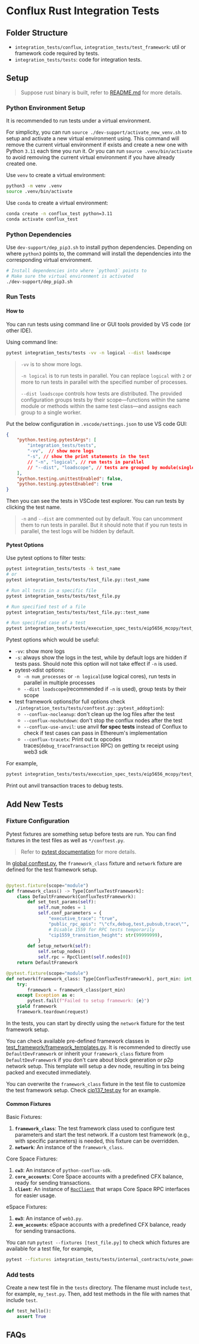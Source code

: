 # Conflux Rust Integration Tests

## Folder Structure

- `integration_tests/conflux`, `integration_tests/test_framework`: util or framework code required by tests.
- `integration_tests/tests`: code for integration tests.

## Setup

> Suppose rust binary is built, refer to [README.md](../README.md) for more details.

### Python Environment Setup

It is recommended to run tests under a virtual environment.

For simplicity, you can run `source ./dev-support/activate_new_venv.sh` to setup and activate a new virtual environment using. This command will remove the current virtual environment if exists and create a new one with Python `3.11` each time you run it. Or you can run `source .venv/bin/activate` to avoid removing the current virtual environment if you have already created one.

Use `venv` to create a virtual environment:

```bash
python3 -m venv .venv
source .venv/bin/activate
```

Use `conda` to create a virtual environment:

```bash
conda create -n conflux_test python=3.11
conda activate conflux_test
```

### Python Dependencies

Use `dev-support/dep_pip3.sh` to install python dependencies. Depending on where `python3` points to, the command will install the dependencies into the corresponding virtual environment.

```bash
# Install dependencies into where `python3` points to
# Make sure the virtual environment is activated
./dev-support/dep_pip3.sh
```

### Run Tests

#### How to

You can run tests using command line or GUI tools provided by VS code (or other IDE).

Using command line:

```bash
pytest integration_tests/tests -vv -n logical --dist loadscope
```

> `-vv` is to show more logs.
>
> `-n logical` is to run tests in parallel. You can replace `logical` with `2` or more to run tests in parallel with the specified number of processes.
>
> `--dist loadscope` controls how tests are distributed. The provided configuration groups tests by their scope—functions within the same module or methods within the same test class—and assigns each group to a single worker.

Put the below configuration in `.vscode/settings.json` to use VS code GUI:

```json
{
    "python.testing.pytestArgs": [
        "integration_tests/tests",
        "-vv",  // show more logs
        "-s", // show the print statements in the test
        // "-n", "logical", // run tests in parallel
        // "--dist", "loadscope", // tests are grouped by module(single python file)
    ],
    "python.testing.unittestEnabled": false,
    "python.testing.pytestEnabled": true
}
```

Then you can see the tests in VSCode test explorer. You can run tests by clicking the test name.

> `-n` and `--dist` are commented out by default. You can uncomment them to run tests in parallel.
> But it should note that if you run tests in parallel, the test logs will be hidden by default.

#### Pytest Options

Use pytest options to filter tests:

```bash
pytest integration_tests/tests -k test_name
# or 
pytest integration_tests/tests/test_file.py::test_name

# Run all tests in a specific file
pytest integration_tests/tests/test_file.py

# Run specified test of a file
pytest integration_tests/tests/test_file.py::test_name

# Run specified case of a test
pytest integration_tests/tests/execution_spec_tests/eip5656_mcopy/test_mcopy.py::test_mcopy_on_empty_memory -k "[empty_memory-1-32-0]"
```

Pytest options which would be useful:

- `-vv`: show more logs
- `-s`: always show the logs in the test, while by default logs are hidden if tests pass. Should note this option will not take effect if `-n` is used.
- pytest-xdist options:
  - `-n num_processes` or `-n logical`(use logical cores), run tests in parallel in multiple processes
  - `--dist loadscope`(recommended if `-n` is used), group tests by their scope
- test framework options(for full options check `./integration_tests/tests/conftest.py::pytest_addoption`):
  - `--conflux-nocleanup`: don't clean up the log files after the test
  - `--conflux-noshutdown`: don't stop the conflux nodes after the test
  - `--conflux-use-anvil`: use anvil **for spec tests** instead of Conflux to check if test cases can pass in Ethereum's implementation
  - `--conflux-tracetx`: Print out tx opcodes traces(`debug_traceTransaction` RPC) on getting tx receipt using web3 sdk

For example,

```bash
pytest integration_tests/tests/execution_spec_tests/eip5656_mcopy/test_mcopy.py::test_mcopy_on_empty_memory -k "[empty_memory-1-32-0]" --conflux-tracetx --conflux-use-anvil -s
```

Print out anvil transaction traces to debug tests.

## Add New Tests

### Fixture Configuration

Pytest fixtures are something setup before tests are run. You can find fixtures in the test files as well as `*/conftest.py`. 

> Refer to [pytest documentation](https://docs.pytest.org/en/latest/how-to/fixtures.html) for more details.

In [global conftest.py](./tests/conftest.py), the `framework_class` fixture and `network` fixture are defined for the test framework setup.

```python

@pytest.fixture(scope="module")
def framework_class() -> Type[ConfluxTestFramework]:
    class DefaultFramework(ConfluxTestFramework):
        def set_test_params(self):
            self.num_nodes = 1
            self.conf_parameters = {
                "executive_trace": "true",
                "public_rpc_apis": "\"cfx,debug,test,pubsub,trace\"",
                # Disable 1559 for RPC tests temporarily
                "cip1559_transition_height": str(99999999),
            }
        def setup_network(self):
            self.setup_nodes()
            self.rpc = RpcClient(self.nodes[0])
    return DefaultFramework

@pytest.fixture(scope="module")
def network(framework_class: Type[ConfluxTestFramework], port_min: int, request: pytest.FixtureRequest):
    try:
        framework = framework_class(port_min)
    except Exception as e:
        pytest.fail(f"Failed to setup framework: {e}")
    yield framework
    framework.teardown(request)
```

In the tests, you can start by directly using the `network` fixture for the test framework setup.

You can check available pre-defined framework classes in [test_framework/framework_templates.py](./test_framework/framework_templates.py). It is recommended to directly use `DefaultDevFramework` or inherit your `framework_class` fixture from `DefaultDevFramework` if you don't care about block generation or p2p network setup. This template will setup a dev node, resulting in txs being packed and executed immediately.

You can overwrite the `framework_class` fixture in the test file to customize the test framework setup. Check [cip137_test.py](./tests/cip137_test.py) for an example.

#### Common Fixtures

Basic Fixtures:

1. **`framework_class`**: The test framework class used to configure test parameters and start the test network. If a custom test framework (e.g., with specific parameters) is needed, this fixture can be overridden.  
2. **`network`**: An instance of the `framework_class`.

Core Space Fixtures:

1. **`cw3`**: An instance of `python-conflux-sdk`.  
2. **`core_accounts`**: Core Space accounts with a predefined CFX balance, ready for sending transactions.  
3. **`client`**: An instance of [`RpcClient`](./conflux/rpc.py) that wraps Core Space RPC interfaces for easier usage.

eSpace Fixtures:

1. **`ew3`**: An instance of `web3.py`.  
2. **`evm_accounts`**: eSpace accounts with a predefined CFX balance, ready for sending transactions.

You can run `pytest --fixtures [test_file.py]` to check which fixtures are available for a test file, for example,

```bash
pytest --fixtures integration_tests/tests/internal_contracts/vote_power_test.py 
```

### Add tests

Create a new test file in the `tests` directory. The filename must include `test`, for example, `my_test.py`. Then, add test methods in the file with names that include `test`.

```python
def test_hello():
    assert True
```

## FAQs

